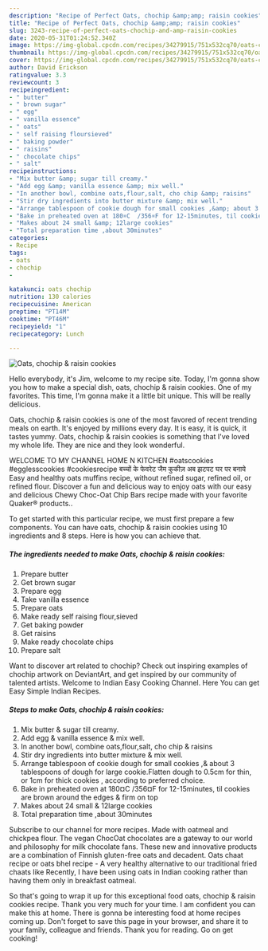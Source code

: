```yaml
---
description: "Recipe of Perfect Oats, chochip &amp;amp; raisin cookies"
title: "Recipe of Perfect Oats, chochip &amp;amp; raisin cookies"
slug: 3243-recipe-of-perfect-oats-chochip-and-amp-raisin-cookies
date: 2020-05-31T01:24:52.340Z
image: https://img-global.cpcdn.com/recipes/34279915/751x532cq70/oats-chochip-raisin-cookies-recipe-main-photo.jpg
thumbnail: https://img-global.cpcdn.com/recipes/34279915/751x532cq70/oats-chochip-raisin-cookies-recipe-main-photo.jpg
cover: https://img-global.cpcdn.com/recipes/34279915/751x532cq70/oats-chochip-raisin-cookies-recipe-main-photo.jpg
author: David Erickson
ratingvalue: 3.3
reviewcount: 3
recipeingredient:
- " butter"
- " brown sugar"
- " egg"
- " vanilla essence"
- " oats"
- " self raising floursieved"
- " baking powder"
- " raisins"
- " chocolate chips"
- " salt"
recipeinstructions:
- "Mix butter &amp; sugar till creamy."
- "Add egg &amp; vanilla essence &amp; mix well."
- "In another bowl, combine oats,flour,salt, cho chip &amp; raisins"
- "Stir dry ingredients into butter mixture &amp; mix well."
- "Arrange tablespoon of cookie dough for small cookies ,&amp; about 3 tablespoons of dough for large cookie.Flatten dough to 0.5cm for thin, or 1cm for thick cookies , according to preferred choice."
- "Bake in preheated oven at 180¤C  /356¤F for 12-15minutes, til cookies are brown around the edges &amp; firm on top"
- "Makes about 24 small &amp; 12large cookies"
- "Total preparation time ,about 30minutes"
categories:
- Recipe
tags:
- oats
- chochip
- 

katakunci: oats chochip  
nutrition: 130 calories
recipecuisine: American
preptime: "PT14M"
cooktime: "PT46M"
recipeyield: "1"
recipecategory: Lunch

---
```



![Oats, chochip &amp; raisin cookies](https://img-global.cpcdn.com/recipes/34279915/751x532cq70/oats-chochip-raisin-cookies-recipe-main-photo.jpg)

Hello everybody, it's Jim, welcome to my recipe site. Today, I'm gonna show you how to make a special dish, oats, chochip &amp; raisin cookies. One of my favorites. This time, I'm gonna make it a little bit unique. This will be really delicious.

Oats, chochip &amp; raisin cookies is one of the most favored of recent trending meals on earth. It's enjoyed by millions every day. It is easy, it is quick, it tastes yummy. Oats, chochip &amp; raisin cookies is something that I've loved my whole life. They are nice and they look wonderful.

WELCOME TO MY CHANNEL HOME N KITCHEN #oatscookies #egglesscookies #cookiesrecipe बच्चों के फेवरेट जैम कुकीज़ अब झटपट घर पर बनाये Easy and healthy oats muffins recipe, without refined sugar, refined oil, or refined flour. Discover a fun and delicious way to enjoy oats with our easy and delicious Chewy Choc-Oat Chip Bars recipe made with your favorite Quaker® products..


To get started with this particular recipe, we must first prepare a few components. You can have oats, chochip &amp; raisin cookies using 10 ingredients and 8 steps. Here is how you can achieve that.

<!--inarticleads1-->

##### The ingredients needed to make Oats, chochip &amp; raisin cookies:

1. Prepare  butter
1. Get  brown sugar
1. Prepare  egg
1. Take  vanilla essence
1. Prepare  oats
1. Make ready  self raising flour,sieved
1. Get  baking powder
1. Get  raisins
1. Make ready  chocolate chips
1. Prepare  salt


Want to discover art related to chochip? Check out inspiring examples of chochip artwork on DeviantArt, and get inspired by our community of talented artists. Welcome to Indian Easy Cooking Channel. Here You can get Easy Simple Indian Recipes. 

<!--inarticleads2-->

##### Steps to make Oats, chochip &amp; raisin cookies:

1. Mix butter &amp; sugar till creamy.
1. Add egg &amp; vanilla essence &amp; mix well.
1. In another bowl, combine oats,flour,salt, cho chip &amp; raisins
1. Stir dry ingredients into butter mixture &amp; mix well.
1. Arrange tablespoon of cookie dough for small cookies ,&amp; about 3 tablespoons of dough for large cookie.Flatten dough to 0.5cm for thin, or 1cm for thick cookies , according to preferred choice.
1. Bake in preheated oven at 180¤C  /356¤F for 12-15minutes, til cookies are brown around the edges &amp; firm on top
1. Makes about 24 small &amp; 12large cookies
1. Total preparation time ,about 30minutes


Subscribe to our channel for more recipes. Made with oatmeal and chickpea flour. The vegan ChocOat chocolates are a gateway to our world and philosophy for milk chocolate fans. These new and innovative products are a combination of Finnish gluten-free oats and decadent. Oats chaat recipe or oats bhel recipe - A very healthy alternative to our traditional fried chaats like Recently, I have been using oats in Indian cooking rather than having them only in breakfast oatmeal. 

So that's going to wrap it up for this exceptional food oats, chochip &amp; raisin cookies recipe. Thank you very much for your time. I am confident you can make this at home. There is gonna be interesting food at home recipes coming up. Don't forget to save this page in your browser, and share it to your family, colleague and friends. Thank you for reading. Go on get cooking!
